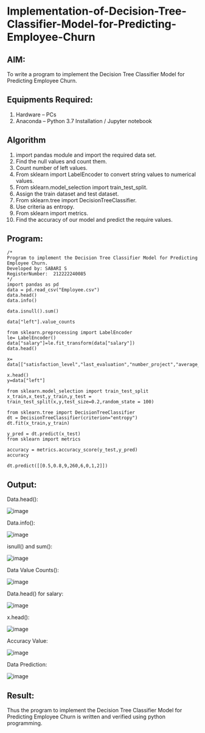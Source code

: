 # Implementation-of-Decision-Tree-Classifier-Model-for-Predicting-Employee-Churn

## AIM:
To write a program to implement the Decision Tree Classifier Model for Predicting Employee Churn.

## Equipments Required:
1. Hardware – PCs
2. Anaconda – Python 3.7 Installation / Jupyter notebook

## Algorithm
1. import pandas module and import the required data set.
2. Find the null values and count them.
3. Count number of left values.
4. From sklearn import LabelEncoder to convert string values to numerical values.
5. From sklearn.model_selection import train_test_split.
6. Assign the train dataset and test dataset.
7. From sklearn.tree import DecisionTreeClassifier.
8. Use criteria as entropy.
9. From sklearn import metrics.
10. Find the accuracy of our model and predict the require values.

## Program:
```
/*
Program to implement the Decision Tree Classifier Model for Predicting Employee Churn.
Developed by: SABARI S
RegisterNumber:  212222240085
*/
import pandas as pd
data = pd.read_csv("Employee.csv")
data.head()
data.info()

data.isnull().sum()

data["left"].value_counts

from sklearn.preprocessing import LabelEncoder
le= LabelEncoder()
data["salary"]=le.fit_transform(data["salary"])
data.head()

x= data[["satisfaction_level","last_evaluation","number_project","average_montly_hours","time_spend_company","Work_accident","promotion_last_5years","salary"]]

x.head()
y=data["left"]

from sklearn.model_selection import train_test_split
x_train,x_test,y_train,y_test = train_test_split(x,y,test_size=0.2,random_state = 100)

from sklearn.tree import DecisionTreeClassifier
dt = DecisionTreeClassifier(criterion="entropy")
dt.fit(x_train,y_train)

y_pred = dt.predict(x_test)
from sklearn import metrics

accuracy = metrics.accuracy_score(y_test,y_pred)
accuracy

dt.predict([[0.5,0.8,9,260,6,0,1,2]])
```

## Output:
Data.head():



![image](https://github.com/22003264/Implementation-of-Decision-Tree-Classifier-Model-for-Predicting-Employee-Churn/assets/119389139/fe7e2a52-b584-4686-8027-b1cb8ec0c136)

Data.info():




![image](https://github.com/22003264/Implementation-of-Decision-Tree-Classifier-Model-for-Predicting-Employee-Churn/assets/119389139/e91f5083-b124-4bde-a531-a3a8f8f469cb)


isnull() and sum():





![image](https://github.com/22003264/Implementation-of-Decision-Tree-Classifier-Model-for-Predicting-Employee-Churn/assets/119389139/13765c70-5817-4e4a-875b-191ff0b3a687)


Data Value Counts():



![image](https://github.com/22003264/Implementation-of-Decision-Tree-Classifier-Model-for-Predicting-Employee-Churn/assets/119389139/01560d37-b412-446d-8648-705b39e7a7ea)



Data.head() for salary:


![image](https://github.com/22003264/Implementation-of-Decision-Tree-Classifier-Model-for-Predicting-Employee-Churn/assets/119389139/459eba34-9924-4f09-a9fe-c3db2cb4b230)

x.head():


![image](https://github.com/22003264/Implementation-of-Decision-Tree-Classifier-Model-for-Predicting-Employee-Churn/assets/119389139/9c7e8ea2-4992-464f-9c3e-8ade02113569)

Accuracy Value:


![image](https://github.com/22003264/Implementation-of-Decision-Tree-Classifier-Model-for-Predicting-Employee-Churn/assets/119389139/7dd3fc29-5591-415e-b43c-bb3d9bcb392c)


Data Prediction:



![image](https://github.com/22003264/Implementation-of-Decision-Tree-Classifier-Model-for-Predicting-Employee-Churn/assets/119389139/9a5343bc-3a31-4ab6-9e9d-96bad64d5909)

## Result:
Thus the program to implement the  Decision Tree Classifier Model for Predicting Employee Churn is written and verified using python programming.
